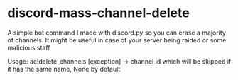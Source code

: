 # discord-mass-channel-delete
A simple bot command I made with discord.py so you can erase a majority of channels. It might be useful in case of your server being raided or some malicious staff

Usage: ac!delete_channels <channel name> [exception] -> channel id which will be skipped if it has the same name, None by default
